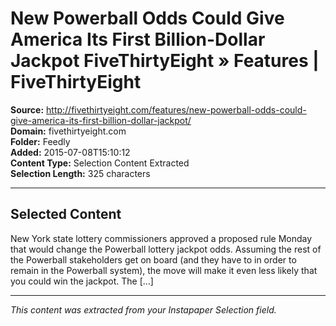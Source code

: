 # New Powerball Odds Could Give America Its First Billion-Dollar Jackpot FiveThirtyEight » Features | FiveThirtyEight

**Source:** http://fivethirtyeight.com/features/new-powerball-odds-could-give-america-its-first-billion-dollar-jackpot/  
**Domain:** fivethirtyeight.com  
**Folder:** Feedly  
**Added:** 2015-07-08T15:10:12  
**Content Type:** Selection Content Extracted  
**Selection Length:** 325 characters  


---

## Selected Content

New York state lottery commissioners approved a proposed rule Monday that would change the Powerball lottery jackpot odds. Assuming the rest of the Powerball stakeholders get on board (and they have to in order to remain in the Powerball system), the move will make it even less likely that you could win the jackpot. The […]

---

*This content was extracted from your Instapaper Selection field.*
